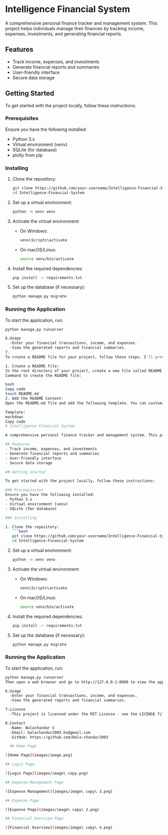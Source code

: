 # Intelligence Financial System

A comprehensive personal finance tracker and management system. This project helps individuals manage their finances by tracking income, expenses, investments, and generating financial reports.

## Features
- Track income, expenses, and investments
- Generate financial reports and summaries
- User-friendly interface
- Secure data storage

## Getting Started

To get started with the project locally, follow these instructions:

### Prerequisites
Ensure you have the following installed:
- Python 3.x
- Virtual environment (venv)
- SQLite (for database)
- plotly from pip

### Installing

1. Clone the repository:
   ```bash
   git clone https://github.com/your-username/Intelligence-Financial-System.git
   cd Intelligence-Financial-System
   ```

2. Set up a virtual environment:
   ```bash
   python -m venv venv
   ```

3. Activate the virtual environment:
   - On Windows:
     ```bash
     venv\Scripts\activate
     ```
   - On macOS/Linux:
     ```bash
     source venv/bin/activate
     ```

4. Install the required dependencies:
   ```bash
   pip install -r requirements.txt
   ```

5. Set up the database (if necessary):
   ```bash
   python manage.py migrate
   ```

### Running the Application

To start the application, run:
```bash
python manage.py runserver

6.Usage
  -Enter your financial transactions, income, and expenses.
  -View the generated reports and financial summaries.
7.
To create a README file for your project, follow these steps. I'll provide a general template that you can customize based on your project's specifics.

1. Create a README File:
In the root directory of your project, create a new file called README.md.
Command to create the README file:

bash
Copy code
touch README.md
2. Add the README Content:
Open the README.md file and add the following template. You can customize the sections based on the nature of your project.

Template:
markdown
Copy code
# Intelligence Financial System

A comprehensive personal finance tracker and management system. This project helps individuals manage their finances by tracking income, expenses, investments, and generating financial reports.

## Features
- Track income, expenses, and investments
- Generate financial reports and summaries
- User-friendly interface
- Secure data storage

## Getting Started

To get started with the project locally, follow these instructions:

### Prerequisites
Ensure you have the following installed:
- Python 3.x
- Virtual environment (venv)
- SQLite (for database)

### Installing

1. Clone the repository:
   ```bash
   git clone https://github.com/your-username/Intelligence-Financial-System.git
   cd Intelligence-Financial-System
   ```

2. Set up a virtual environment:
   ```bash
   python -m venv venv
   ```

3. Activate the virtual environment:
   - On Windows:
     ```bash
     venv\Scripts\activate
     ```
   - On macOS/Linux:
     ```bash
     source venv/bin/activate
     ```

4. Install the required dependencies:
   ```bash
   pip install -r requirements.txt
   ```

5. Set up the database (if necessary):
   ```bash
   python manage.py migrate
   ```

### Running the Application

To start the application, run:
```bash
python manage.py runserver
Then open a web browser and go to http://127.0.0.1:8000 to view the app.

6.Usage
  -Enter your financial transactions, income, and expenses.
  -View the generated reports and financial summaries.

7.License
  -This project is licensed under the MIT License - see the LICENSE file for details.

8.Contact
  -Name: Balachandar S
  -Email: balachandar2003.bs@gmail.com
  -GitHub: https://github.com/Bala-chandar2003

  ## Home Page

![Home Page](images/image.png)

## Login Page

![Login Page](images/image\ copy.png)

## Expense Management Page

![Expense Management](images/image\ copy\ 3.png)

## Expense Page

![Expense Page](images/image\ copy\ 2.png)

## Financial Overview Page

![Financial Overview](images/image\ copy\ 4.png)